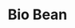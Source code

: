 ---
title: Bio Bean
featured: true
url: 'https://www.bio-bean.com/'
countries:
  - gb
categories:
  - a1a4ac88-627d-4bc7-a5b5-d3dcdc10cc43
tags:
  - recycle
  - business
description: >-
  The world’s largest recycler of coffee grounds, Bio Bean recycle spent coffee
  grounds into sustainable products, like coffee logs for fires, and other
  biomass fuel.
image: null
blueprint: action

---